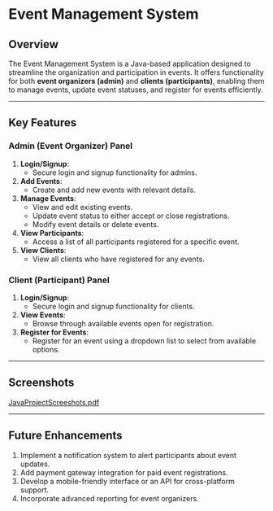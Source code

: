 # **Event Management System**

## **Overview**
The Event Management System is a Java-based application designed to streamline the organization and participation in events. It offers functionality for both **event organizers (admin)** and **clients (participants)**, enabling them to manage events, update event statuses, and register for events efficiently.

---

## **Key Features**
### **Admin (Event Organizer) Panel**
1. **Login/Signup**:
   - Secure login and signup functionality for admins.
2. **Add Events**:
   - Create and add new events with relevant details.
3. **Manage Events**:
   - View and edit existing events.
   - Update event status to either accept or close registrations.
   - Modify event details or delete events.
4. **View Participants**:
   - Access a list of all participants registered for a specific event.
5. **View Clients**:
   - View all clients who have registered for any events.

### **Client (Participant) Panel**
1. **Login/Signup**:
   - Secure login and signup functionality for clients.
2. **View Events**:
   - Browse through available events open for registration.
3. **Register for Events**:
   - Register for an event using a dropdown list to select from available options.

---

## **Screenshots**
[JavaProjectScreeshots.pdf](https://github.com/user-attachments/files/16455711/JavaProjectScreeshots.pdf)

---

## **Future Enhancements**
1. Implement a notification system to alert participants about event updates.
2. Add payment gateway integration for paid event registrations.
3. Develop a mobile-friendly interface or an API for cross-platform support.
4. Incorporate advanced reporting for event organizers.
